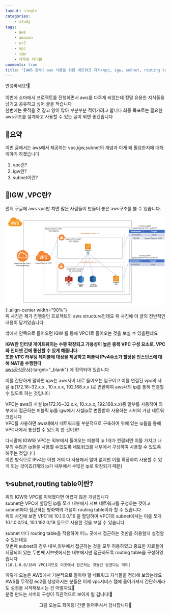 ```yaml
---
layout: single
categories:
    - study
tags:
    - aws
    - amazon
    - ec2
    - vpc
    - igw
    - 라우팅 테이블
comments: true
title: "[AWS 공부] aws 사용을 위한 네트워크 지식(vpc, igw, subnet, routing table)"
---
```



안녕하세요!👋<br>  
이번에 소마에서 프로젝트를 진행하면서 aws를 다루게 되었는데 정말 유용한 지식들을 남기고 공유하고 싶어 글을 적습니다<br>
한번에는 못적을 것 같고 양이 많아 부분부분 적어가려고 합니다 최종 목표로는 필요한 aws구조를 설계하고 사용할 수 있는 글이 되면 좋겠습니다<br>

## 🙏요약
이번 글에서는 aws에서 제공하는 vpc,igw,subnet의 개념과 이게 왜 필요한지에 대해 이야기 하겠습니다<br>

1. vpc란?
2. igw란?
3. subnet이란?

## 📔IGW ,VPC란?
먼저 구글에 aws vpc만 치면 많은 사람들이 만들어 놓은 aws구조를 볼 수 있습니다.<br>

![image](/assets/images/0715_24/aws_structure.png){:.align-center width="90%"}  <br>
위 사진은 제가 진행중인 프로젝트의 aws structure인데요 위 사진에 이 글의 전반적인 내용이 담겨있습니다<br>

밖에서 안쪽으로 들어오면 IGW 를 통해 VPC1로 들어오는 것을 보실 수 있을텐데요 <br>

**IGW란 인터넷 게이트웨이는 수평 확장되고 가용성이 높은 중복 VPC 구성 요소로, VPC와 인터넷 간에 통신할 수 있게 해줍니다.**<br>
**또한 VPC 라우팅 테이블에 대상을 제공하고 퍼블릭 IPv4주소가 할당된 인스턴스에 대해 NAT을 수행한다** <br>
[aws공식문서](https://docs.aws.amazon.com/ko_kr/vpc/latest/userguide/VPC_Internet_Gateway.html){:target="_blank"} 에 정의되어 있습니다<br>

이를 간단하게 말하면 igw는 aws서버 내로 들어오는 입구이고 이를 연결된 vpc의 사설 ip(172.16~32.x.x , 10.x.x.x, 192.168.x.x )로 변환하여 aws내의 ip를 통해 연결할 수 있도록 하는 것입니다<br>

VPC는 aws의 사설 ip(172.16~32.x.x, 10.x.x.x, 192.168.x.x)중 일부를 사용하여 외부에서 접근하는 퍼블릭 ip를 igw에서 사설ip로 변환받아 사용하는 서버의 가상 네트워크입니다<br>
VPC를 사용하면 aws내에서 네트워크를 부분적으로 구축하여 위에 있는 ip들을 통해 VPC내에서 통신할 수 있도록 한 것이죠!<br>

다시말해 IGW와 VPC는 외부에서 들어오는 퍼블릭 ip 1개가 연결되면 이를 가지고 내부의 수많은 ip들을 사용할 수있도록 네트워크를 내부에서 구성하여 사용할 수 있도록 해주는 것입니다<br>
이런 방식으로 IPv4는 이젠 거의 다 사용해서 얼마 없지만 이를 확장하여 사용할 수 있게 되는 것이죠(1개의 ip가 내부에서 수많은 ip로 확장되기 때문)<br>


## ✨subnet,routing table이란?

위의 IGW와 VPC를 이해했다면 어렵지 않은 개념입니다 <br>
subnet은 VPC에 할당된 ip를 쪼개 내부에서 서브 네트워크를 구성하는 것이고 subnet마다 접근하는 방화벽의 개념이 routing table이라 할 수 있습니다<br>
위의 사진에 보면 VPC1에 10.1.0.0/16 을 할당하여 VPC1의 subnet에서는 이를 쪼개 10.1.0.0/24, 10.1.192.0/18 등으로 사용한 것을 보실 수 있습니다<br>

subnet 마다 routing table을 적용하여 어느 곳에서 접근하는 것만을 허용할지 설정할 수 있는데요<br>
첫번째 subnet의 경우 내부,외부에서 접근하는 것을 모두 허용하였고 중요한 자료들이 저장되어 있는 두번째 서브넷에서는 내부에서만 접근하도록 routing table을 구성하였습니다<br>
`(10.1.0.0/16이 VPC1이므로 이곳에서 접근하는 것들만 받겠다는 의미)`<br>

이렇게 오늘은 AWS에서 기본적으로 알아야 할 네트워크 지식들을 정리해 보았는데요<br>
AWS를 무작정 ec2를 생성하시는 분들은 이제 vpc서비스 탭에 들어가셔서 간단하게라도 설정을 시작해보시는 건 어떨까요👊<br>
분명 만드는 서버의 구성이 직관적으로 보이게 될 겁니다!🔎<br>


<center>그럼 오늘도 화이팅! 긴글 읽어주셔서 감사합니다👋</center>
